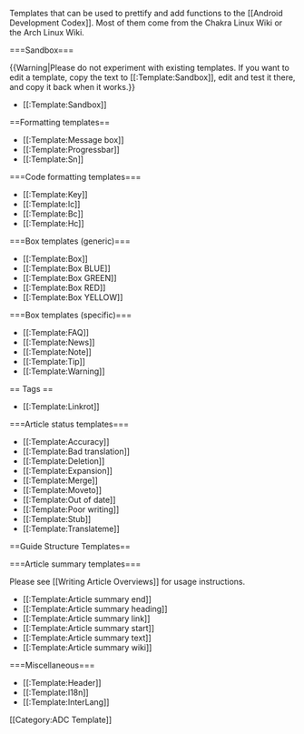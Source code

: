 Templates that can be used to prettify and add functions to the [[Android Development Codex]]. Most of them come from the Chakra Linux Wiki or the Arch Linux Wiki.

===Sandbox===

{{Warning|Please do not experiment with existing templates. If you want to edit a template, copy the text to [[:Template:Sandbox]], edit and test it there, and copy it back when it works.}}

* [[:Template:Sandbox]]

==Formatting templates==

* [[:Template:Message box]]
* [[:Template:Progressbar]]
* [[:Template:Sn]]

===Code formatting templates===

* [[:Template:Key]]
* [[:Template:Ic]]
* [[:Template:Bc]]
* [[:Template:Hc]]

===Box templates (generic)===

* [[:Template:Box]]
* [[:Template:Box BLUE]]
* [[:Template:Box GREEN]]
* [[:Template:Box RED]]
* [[:Template:Box YELLOW]]

===Box templates (specific)===

* [[:Template:FAQ]]
* [[:Template:News]]
* [[:Template:Note]]
* [[:Template:Tip]]
* [[:Template:Warning]]

== Tags ==

* [[:Template:Linkrot]]

===Article status templates===

* [[:Template:Accuracy]]
* [[:Template:Bad translation]]
* [[:Template:Deletion]]
* [[:Template:Expansion]]
* [[:Template:Merge]]
* [[:Template:Moveto]]
* [[:Template:Out of date]]
* [[:Template:Poor writing]]
* [[:Template:Stub]]
* [[:Template:Translateme]]

==Guide Structure Templates==

===Article summary templates===

Please see [[Writing Article Overviews]] for usage instructions.

* [[:Template:Article summary end]]
* [[:Template:Article summary heading]]
* [[:Template:Article summary link]]
* [[:Template:Article summary start]]
* [[:Template:Article summary text]]
* [[:Template:Article summary wiki]]

===Miscellaneous===

* [[:Template:Header]]
* [[:Template:I18n]]
* [[:Template:InterLang]]

[[Category:ADC Template]]
